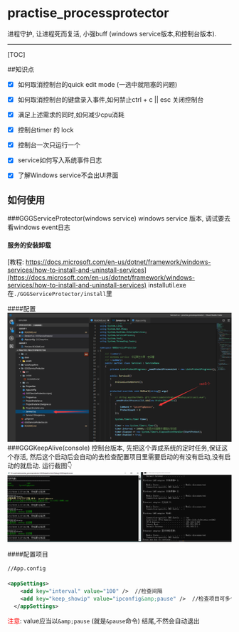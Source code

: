 # practise_processprotector

进程守护,  让进程死而复活, 小强buff  (windows service版本,和控制台版本).

---

[TOC]

##知识点

 * [x] 如何取消控制台的quick edit mode (一选中就阻塞的问题)
 * [x] 如何取消控制台的键盘录入事件,如何禁止ctrl + c || esc 关闭控制台
 * [x] 满足上述需求的同时,如何减少cpu消耗
 * [x] 控制台timer 的 lock
 * [x] 控制台一次只运行一个
 * [x] service如何写入系统事件日志
 * [x] 了解Windows service不会出UI界面


## 如何使用
###GGGServiceProtector(windows service)
windows service 版本, 调试要去看windows event日志
#### 服务的安装卸载
[教程: https://docs.microsoft.com/en-us/dotnet/framework/windows-services/how-to-install-and-uninstall-services](https://docs.microsoft.com/en-us/dotnet/framework/windows-services/how-to-install-and-uninstall-services)
installutil.exe 在`./GGGServiceProtector/install`里

####配置
![配置项目](./docs/assets/serviceconfig.png)
###GGGKeepAlive(console)
控制台版本, 先把这个弄成系统的定时任务,保证这个存活, 然后这个启动后会自动的去检查配置项目里需要启动的有没有启动,没有启动的就启动.
运行截图👇
![配置项目](./docs/assets/consoleRun.png)

####配置项目
``` xml
//App.config

<appSettings>
    <add key="interval" value="100" />  //检查间隔
    <add key="keep_showip" value="ipconfig&amp;pause" />  //检查项目可多个, keep_ 打头  value是需要执行的cmd命令 
  </appSettings>
```

<span style="color:red">注意</span>: value应当以`&amp;pause` (就是`&pause`命令)  结尾,不然会自动退出
